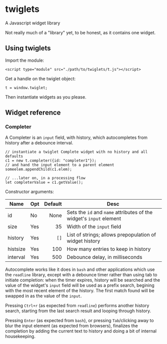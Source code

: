 # twiglets
A Javascript widget library

Not really much of a "library" yet, to be honest, as it contains one widget.

## Using twiglets

Import the module:

`<script type="module" src="./path/to/twiglets/t.js"></script>`

Get a handle on the twiglet object:

`t = window.twiglet;`

Then instantiate widgets as you please.

## Widget reference

### Completer

A Completer is an `input` field, with history, which autocompletes
from history after a debounce interval.

```
// instantiate a twiglet Complete widget with no history and all defaults
c1 = new t.completer({id: "completer1"});
// and hand the input element to a parent element
someelem.appendChild(c1.elem);

// ...later on, in a processing flow
let completerValue = c1.getValue();
```

Constructor arguments:

| Name     | Opt | Default | Desc                                                                    |
|----------|-----|--------:|-------------------------------------------------------------------------|
| id       | No  | None    | Sets the `id` and `name` attributes of the widget's `input` element     |
| size     | Yes | 35      | Width of the `input` field                                              |
| history  | Yes | `[]`    | List of strings; allows prepopulation of widget history                 |
| histsize | Yes | 100     | How many entries to keep in history                                     |
| interval | Yes | 500     | Debounce delay, in milliseconds                                         |

Autocomplete works like it does in `bash` and other applications which
use the `readline` library, except with a debounce timer rather than
using tab to initiate completion: when the timer expires, history will
be searched and the value of the widget's `input` field will be used
as a prefix search, begining with the most recent element of the
history. The first match found will be swapped in as the value of the
`input`.

Pressing `Ctrl+r` (as expected from `readline`) performs another
history search, starting from the last search result and looping
through history.

Pressing `Enter` (as expected from `bash`), or pressing `Tab`/clicking
away to blur the input element (as expected from browsers), finalizes the
completion by adding the current text to history and doing a bit of
internal housekeeping.
